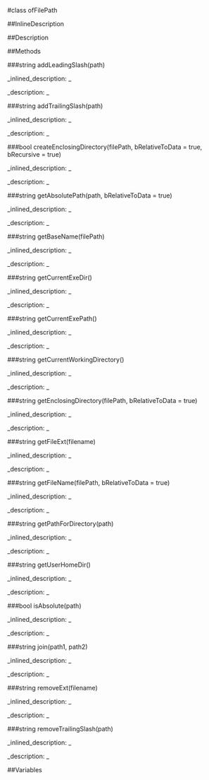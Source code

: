 #class ofFilePath


<!--
_visible: True_
_advanced: False_
_istemplated: False_
-->

##InlineDescription






##Description





##Methods



###string addLeadingSlash(path)

<!--
_syntax: addLeadingSlash(path)_
_name: addLeadingSlash_
_returns: string_
_returns_description: _
_parameters: string path_
_access: public_
_version_started: 007_
_version_deprecated: _
_summary: _
_constant: False_
_static: True_
_visible: True_
_advanced: False_
-->

_inlined_description: _








_description: _








<!----------------------------------------------------------------------------->

###string addTrailingSlash(path)

<!--
_syntax: addTrailingSlash(path)_
_name: addTrailingSlash_
_returns: string_
_returns_description: _
_parameters: string path_
_access: public_
_version_started: 007_
_version_deprecated: _
_summary: _
_constant: False_
_static: True_
_visible: True_
_advanced: False_
-->

_inlined_description: _








_description: _








<!----------------------------------------------------------------------------->

###bool createEnclosingDirectory(filePath, bRelativeToData = true, bRecursive = true)

<!--
_syntax: createEnclosingDirectory(filePath, bRelativeToData = true, bRecursive = true)_
_name: createEnclosingDirectory_
_returns: bool_
_returns_description: _
_parameters: string filePath, bool bRelativeToData=true, bool bRecursive=true_
_access: public_
_version_started: 0073_
_version_deprecated: _
_summary: _
_constant: False_
_static: True_
_visible: True_
_advanced: False_
-->

_inlined_description: _








_description: _








<!----------------------------------------------------------------------------->

###string getAbsolutePath(path, bRelativeToData = true)

<!--
_syntax: getAbsolutePath(path, bRelativeToData = true)_
_name: getAbsolutePath_
_returns: string_
_returns_description: _
_parameters: string path, bool bRelativeToData=true_
_access: public_
_version_started: 007_
_version_deprecated: _
_summary: _
_constant: False_
_static: True_
_visible: True_
_advanced: False_
-->

_inlined_description: _








_description: _








<!----------------------------------------------------------------------------->

###string getBaseName(filePath)

<!--
_syntax: getBaseName(filePath)_
_name: getBaseName_
_returns: string_
_returns_description: _
_parameters: string filePath_
_access: public_
_version_started: 007_
_version_deprecated: _
_summary: _
_constant: False_
_static: True_
_visible: True_
_advanced: False_
-->

_inlined_description: _








_description: _








<!----------------------------------------------------------------------------->

###string getCurrentExeDir()

<!--
_syntax: getCurrentExeDir()_
_name: getCurrentExeDir_
_returns: string_
_returns_description: _
_parameters: _
_access: public_
_version_started: 0071_
_version_deprecated: _
_summary: _
_constant: False_
_static: True_
_visible: True_
_advanced: False_
-->

_inlined_description: _








_description: _








<!----------------------------------------------------------------------------->

###string getCurrentExePath()

<!--
_syntax: getCurrentExePath()_
_name: getCurrentExePath_
_returns: string_
_returns_description: _
_parameters: _
_access: public_
_version_started: 0071_
_version_deprecated: _
_summary: _
_constant: False_
_static: True_
_visible: True_
_advanced: False_
-->

_inlined_description: _








_description: _








<!----------------------------------------------------------------------------->

###string getCurrentWorkingDirectory()

<!--
_syntax: getCurrentWorkingDirectory()_
_name: getCurrentWorkingDirectory_
_returns: string_
_returns_description: _
_parameters: _
_access: public_
_version_started: 007_
_version_deprecated: _
_summary: _
_constant: False_
_static: True_
_visible: True_
_advanced: False_
-->

_inlined_description: _








_description: _








<!----------------------------------------------------------------------------->

###string getEnclosingDirectory(filePath, bRelativeToData = true)

<!--
_syntax: getEnclosingDirectory(filePath, bRelativeToData = true)_
_name: getEnclosingDirectory_
_returns: string_
_returns_description: _
_parameters: string filePath, bool bRelativeToData=true_
_access: public_
_version_started: 007_
_version_deprecated: _
_summary: _
_constant: False_
_static: True_
_visible: True_
_advanced: False_
-->

_inlined_description: _








_description: _








<!----------------------------------------------------------------------------->

###string getFileExt(filename)

<!--
_syntax: getFileExt(filename)_
_name: getFileExt_
_returns: string_
_returns_description: _
_parameters: string filename_
_access: public_
_version_started: 007_
_version_deprecated: _
_summary: _
_constant: False_
_static: True_
_visible: True_
_advanced: False_
-->

_inlined_description: _








_description: _








<!----------------------------------------------------------------------------->

###string getFileName(filePath, bRelativeToData = true)

<!--
_syntax: getFileName(filePath, bRelativeToData = true)_
_name: getFileName_
_returns: string_
_returns_description: _
_parameters: string filePath, bool bRelativeToData=true_
_access: public_
_version_started: 007_
_version_deprecated: _
_summary: _
_constant: False_
_static: True_
_visible: True_
_advanced: False_
-->

_inlined_description: _








_description: _








<!----------------------------------------------------------------------------->

###string getPathForDirectory(path)

<!--
_syntax: getPathForDirectory(path)_
_name: getPathForDirectory_
_returns: string_
_returns_description: _
_parameters: string path_
_access: public_
_version_started: 007_
_version_deprecated: _
_summary: _
_constant: False_
_static: True_
_visible: True_
_advanced: False_
-->

_inlined_description: _








_description: _








<!----------------------------------------------------------------------------->

###string getUserHomeDir()

<!--
_syntax: getUserHomeDir()_
_name: getUserHomeDir_
_returns: string_
_returns_description: _
_parameters: _
_access: public_
_version_started: 0071_
_version_deprecated: _
_summary: _
_constant: False_
_static: True_
_visible: True_
_advanced: False_
-->

_inlined_description: _








_description: _








<!----------------------------------------------------------------------------->

###bool isAbsolute(path)

<!--
_syntax: isAbsolute(path)_
_name: isAbsolute_
_returns: bool_
_returns_description: _
_parameters: string path_
_access: public_
_version_started: 007_
_version_deprecated: _
_summary: _
_constant: False_
_static: True_
_visible: True_
_advanced: False_
-->

_inlined_description: _








_description: _








<!----------------------------------------------------------------------------->

###string join(path1, path2)

<!--
_syntax: join(path1, path2)_
_name: join_
_returns: string_
_returns_description: _
_parameters: string path1, string path2_
_access: public_
_version_started: 0071_
_version_deprecated: _
_summary: _
_constant: False_
_static: True_
_visible: True_
_advanced: False_
-->

_inlined_description: _








_description: _








<!----------------------------------------------------------------------------->

###string removeExt(filename)

<!--
_syntax: removeExt(filename)_
_name: removeExt_
_returns: string_
_returns_description: _
_parameters: string filename_
_access: public_
_version_started: 007_
_version_deprecated: _
_summary: _
_constant: False_
_static: True_
_visible: True_
_advanced: False_
-->

_inlined_description: _








_description: _








<!----------------------------------------------------------------------------->

###string removeTrailingSlash(path)

<!--
_syntax: removeTrailingSlash(path)_
_name: removeTrailingSlash_
_returns: string_
_returns_description: _
_parameters: string path_
_access: public_
_version_started: 007_
_version_deprecated: _
_summary: _
_constant: False_
_static: True_
_visible: True_
_advanced: False_
-->

_inlined_description: _








_description: _








<!----------------------------------------------------------------------------->

##Variables



